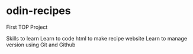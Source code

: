 # odin-recipes

First TOP Project

Skills to learn
Learn to code html to make recipe website
Learn to manage version using Git and Github